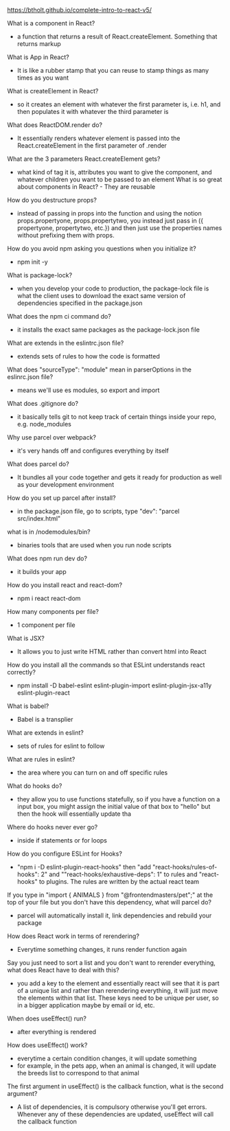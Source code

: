 https://btholt.github.io/complete-intro-to-react-v5/

What is a component in React? 
- a function that returns a result of React.createElement. Something that returns markup

What is App in React? 
- It is like a rubber stamp that you can reuse to stamp things as many times as you want

What is createElement in React? 
- so it creates an element with whatever the first parameter is, i.e. h1, and then populates it with whatever the third parameter is

What does ReactDOM.render do? 
- It essentially renders whatever element is passed into the React.createElement in the first parameter of .render

What are the 3 parameters React.createElement gets? 
- what kind of tag it is, attributes you want to give the component, and whatever children you want to be passed to an element
What is so great about components in React? - They are reusable

How do you destructure props? 
- instead of passing in props into the function and using the notion props.propertyone, props.propertytwo, you instead just pass in ({ propertyone, propertytwo, etc.}) and then just use the properties names without prefixing them with props.


How do you avoid npm asking you questions when you initialize it? 
- npm init -y

What is package-lock? 
- when you develop your code to production, the package-lock file is what the client uses to download the exact same version of dependencies specified in the package.json

What does the npm ci command do? 
- it installs the exact same packages as the package-lock.json file

What are extends in the eslintrc.json file? 
- extends sets of rules to how the code is formatted

What does "sourceType": "module" mean in parserOptions in the eslinrc.json file? 
- means we'll use es modules, so export and import 

What does .gitignore do? 
- it basically tells git to not keep track of certain things inside your repo, e.g. node_modules

Why use parcel over webpack? 
- it's very hands off and configures everything by itself

What does parcel do? 
- It bundles all your code together and gets it ready for production as well as your development environment

How do you set up parcel after install? 
- in the package.json file, go to scripts, type "dev": "parcel src/index.html"

what is in /nodemodules/bin? 
- binaries tools that are used when you run node scripts

What does npm run dev do? 
- it builds your app

How do you install react and react-dom? 
- npm i react react-dom

How many components per file? 
- 1 component per file


What is JSX? 
- It allows you to just write HTML rather than convert html into React

How do you install all the commands so that ESLint understands react correctly? 
- npm install -D babel-eslint eslint-plugin-import eslint-plugin-jsx-a11y eslint-plugin-react

What is babel? 
- Babel is a transplier 

What are extends in eslint? 
- sets of rules for eslint to follow

What are rules in eslint? 
- the area where you can turn on and off specific rules 

What do hooks do? 
- they allow you to use functions statefully, so if you have a function on a input box, you might assign the initial value of that box to "hello" but then the hook will essentially update tha

Where do hooks never ever go? 
- inside if statements or for loops

How do you configure ESLint for Hooks? 
- "npm i -D eslint-plugin-react-hooks" then "add "react-hooks/rules-of-hooks": 2" and ""react-hooks/exhaustive-deps": 1" to rules and "react-hooks" to plugins. The rules are written by the actual react team

If you type in "import { ANIMALS } from "@frontendmasters/pet";" at the top of your file but you don't have this dependency, what will parcel do? 
- parcel will automatically install it, link dependencies and rebuild your package

How does React work in terms of rerendering? 
- Everytime something changes, it runs render function again

Say you just need to sort a list and you don't want to rerender everything, what does React have to deal with this? 
- you add a key to the element and essentially react will see that it is part of a unique list and rather than rerendering everything, it will just move the elements within that list. These keys need to be unique per user, so in a bigger application maybe by email or id, etc.


When does useEffect() run?
- after everything is rendered

How does useEffect() work? 
- everytime a certain condition changes, it will update something
- for example, in the pets app, when an animal is changed, it will update the breeds list to correspond to that animal 

The first argument in useEffect() is the callback function, what is the second argument?
- A list of dependencies, it is compulsory otherwise you'll get errors. Whenever any of these dependencies are updated, useEffect will call the callback function

